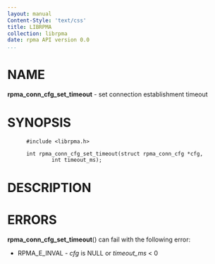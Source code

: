 ```yaml
---
layout: manual
Content-Style: 'text/css'
title: LIBRPMA
collection: librpma
date: rpma API version 0.0
...
```


[comment]: <> (SPDX-License-Identifier: BSD-3-Clause)
[comment]: <> (Copyright 2020, Intel Corporation)

NAME
====

**rpma\_conn\_cfg\_set\_timeout** - set connection establishment timeout

SYNOPSIS
========

          #include <librpma.h>

          int rpma_conn_cfg_set_timeout(struct rpma_conn_cfg *cfg,
                  int timeout_ms);

DESCRIPTION
===========

ERRORS
======

**rpma\_conn\_cfg\_set\_timeout**() can fail with the following error:

-   RPMA\_E\_INVAL - *cfg* is NULL or *timeout\_ms* \< 0
